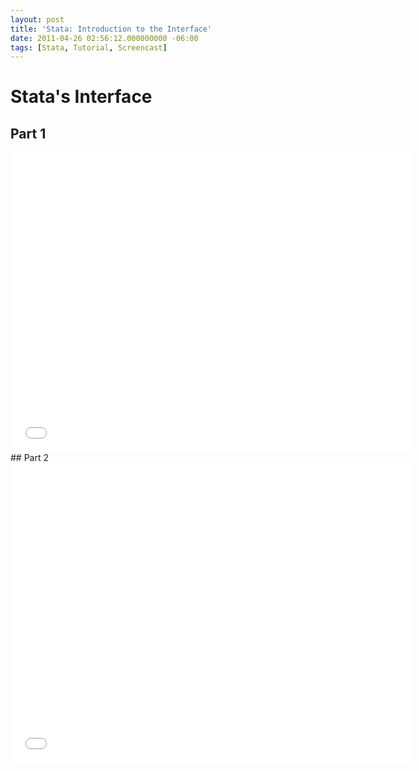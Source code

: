 ```yaml
---
layout: post
title: 'Stata: Introduction to the Interface'
date: 2011-04-26 02:56:12.000000000 -06:00
tags: [Stata, Tutorial, Screencast]
---
```

# Stata's Interface
## Part 1
<iframe width="640" height="480" src="//www.youtube.com/embed/Kh0XGoz0ppA" frameborder="0" allowfullscreen></iframe>
## Part 2
<iframe width="640" height="480" src="//www.youtube.com/embed/NWRl9QRnZHI" frameborder="0" allowfullscreen></iframe>


